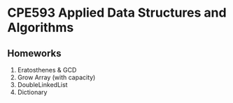 # CPE593 Applied Data Structures and Algorithms

## Homeworks ##
1. Eratosthenes & GCD
2. Grow Array (with capacity)
3. DoubleLinkedList
4. Dictionary
